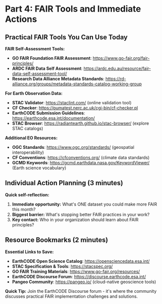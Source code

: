 # Part 4: FAIR Tools and Immediate Actions

## Practical FAIR Tools You Can Use Today

**FAIR Self-Assessment Tools:**
- **GO FAIR Foundation FAIR Assessment**: https://www.go-fair.org/fair-principles/
- **ARDC FAIR Data Self Assessment**: https://ardc.edu.au/resource/fair-data-self-assessment-tool/
- **Research Data Alliance Metadata Standards**: https://rd-alliance.org/groups/metadata-standards-catalog-working-group

**For Earth Observation Data:**
- **STAC Validator**: https://staclint.com/ (online validation tool)
- **CF Checker**: https://pumatest.nerc.ac.uk/cgi-bin/cf-checker.pl
- **EarthCODE Submission Guidelines**: https://earthcode.esa.int/documentation/ 
- **STAC Browser**: https://radiantearth.github.io/stac-browser/ (explore STAC catalogs)

**Additional EO Resources:**
- **OGC Standards**: https://www.ogc.org/standards/ (geospatial interoperability)
- **CF Conventions**: https://cfconventions.org/ (climate data standards)
- **GCMD Keywords**: https://gcmd.earthdata.nasa.gov/KeywordViewer/ (Earth science vocabulary)

## Individual Action Planning (3 minutes)

**Quick self-reflection:**
1. **Immediate opportunity:** What's ONE dataset you could make more FAIR this month?
2. **Biggest barrier:** What's stopping better FAIR practices in your work?
3. **Key contact:** Who in your organization should learn about FAIR principles?

## Resource Bookmarks (2 minutes)

**Essential Links to Save:**
- **EarthCODE Open Science Catalog**: https://opensciencedata.esa.int/
- **STAC Specification & Tools**: https://stacspec.org/
- **GO FAIR Training Materials**: https://www.go-fair.org/resources/
- **EarthCODE Discourse Forum**: https://discourse.earthcode.esa.int/
- **Pangeo Community**: https://pangeo.io/ (cloud-native geoscience tools)

**Quick Tip:** Join the EarthCODE Discourse forum - it's where the community discusses practical FAIR implementation challenges and solutions.
